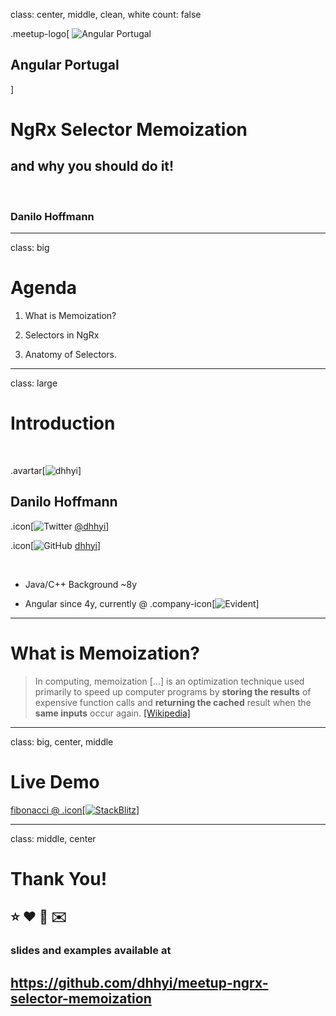 class: center, middle, clean, white
count: false

.meetup-logo[
![Angular Portugal](https://pbs.twimg.com/profile_images/842127844545290242/FPy5ZUrA_400x400.jpg)

  <h2>Angular Portugal</h2>
]
<br/>

# NgRx Selector Memoization

## and why you should do it!

<br/>

### Danilo Hoffmann

---

class: big

# Agenda

1. What is Memoization?

2. Selectors in NgRx

3. Anatomy of Selectors.

---

class: large

# Introduction

<br/>

.avartar[![dhhyi](http://www.gravatar.com/avatar/391e7c4577e5644c8f82fb36ec7a5f03?size=200&rating=pg&d=mm)]

## Danilo Hoffmann

.icon[![Twitter](https://upload.wikimedia.org/wikipedia/de/9/9f/Twitter_bird_logo_2012.svg)
[@dhhyi](https://twitter.com/dhhyi)]

.icon[![GitHub](https://avatars3.githubusercontent.com/in/15368?s=256&v=2)
[dhhyi](https://github.com/dhhyi)]

<br/>

- Java/C++ Background ~8y

- Angular since 4y, currently @ .company-icon[![Evident](https://www.evident.nl/hubfs/evident/logos/Evident-clean-logo.svg)]

---

# What is Memoization?

> In computing, memoization [...] is an optimization technique used primarily to speed up computer programs by **storing the results** of expensive function calls and **returning the cached** result when the **same inputs** occur again.
> [[Wikipedia]](https://en.wikipedia.org/wiki/Memoization)

---

class: big, center, middle

# Live Demo

[fibonacci @ .icon[![StackBlitz](https://developer.stackblitz.com/img/logo.svg)]](https://stackblitz.com/github/dhhyi/meetup-ngrx-selector-memoization/tree/example-app?file=src%2Fapp%2Ffibonacci%2Ffibonacci.ts)

---

class: middle, center

# Thank You!

## ⭐ ❤️ 💬 ✉️

### slides and examples available at

## https://github.com/dhhyi/meetup-ngrx-selector-memoization

